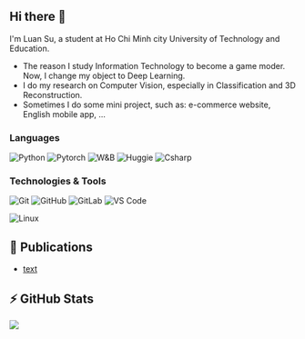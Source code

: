 ## Hi there 👋

<!--
**luansu/luansu** is a ✨ _special_ ✨ repository because its `README.md` (this file) appears on your GitHub profile.

Here are some ideas to get you started:

- 🔭 I’m currently working on ...
- 🌱 I’m currently learning ...
- 👯 I’m looking to collaborate on ...
- 🤔 I’m looking for help with ...
- 💬 Ask me about ...
- 📫 How to reach me: ...
- 😄 Pronouns: ...
- ⚡ Fun fact: ...
-->

I'm Luan Su, a student at Ho Chi Minh city University of Technology and Education.
 - The reason I study Information Technology to become a game moder. Now, I change my object to Deep Learning.
 - I do my research on Computer Vision, especially in Classification and 3D Reconstruction.
 - Sometimes I do some mini project, such as: e-commerce website, English mobile app, ...

### Languages
  ![Python](https://img.shields.io/badge/-Python-black?style=flat-square&logo=Python)
  ![Pytorch](https://img.shields.io/badge/PyTorch-EE4C2C?style=flat-square&logo=pytorch)
  ![W&B](https://img.shields.io/badge/Weights_&_Biases-FFBE00?style=flat-square&logo=WeightsAndBiases)
  ![Huggie](https://img.shields.io/badge/-HuggingFace-FDEE21?style=flat-square&logo=HuggingFace)
  ![Csharp](https://img.shields.io/badge/C%23-239120?style=flat-square&logo=csharp)
### Technologies & Tools
  ![Git](https://img.shields.io/badge/-Git-black?style=flat-square&logo=git)
  ![GitHub](https://img.shields.io/badge/-GitHub-181717?style=flat-square&logo=github)
  ![GitLab](https://img.shields.io/badge/-GitLab-FCA121?style=flat-square&logo=gitlab)
  ![VS Code](https://img.shields.io/badge/-VS%20Code-007ACC?style=flat-square&logo=visual-studio-code)

  ![Linux](https://img.shields.io/badge/Linux-black?style=flat-square&logo=linux)

## 🔭 Publications
 - [text](https://ieeexplore.ieee.org/document/10858900)

## ⚡ GitHub Stats

<img src="https://github-readme-stats.vercel.app/api/top-langs/?username=luansu&layout=compact&count_private=true&theme=gruvbox" />
